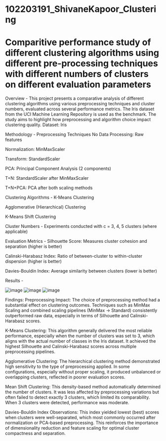 # 102203191_ShivaneKapoor_Clustering
# Comparitive performance study of different clustering algorithms using different pre-processing techniques with different numbers of clusters on different evaluation parameters
Overview - This project presents a comparative analysis of different clustering algorithms using various preprocessing techniques and cluster numbers, evaluated across several performance metrics. The Iris dataset from the UCI Machine Learning Repository is used as the benchmark. The study aims to highlight how preprocessing and algorithm choice impact clustering quality. Dataset: Iris

Methodology - Preprocessing Techniques No Data Processing: Raw features

Normalization: MinMaxScaler

Transform: StandardScaler

PCA: Principal Component Analysis (2 components)

T+N: StandardScaler after MinMaxScaler

T+N+PCA: PCA after both scaling methods

Clustering Algorithms - K-Means Clustering

Agglomerative (Hierarchical) Clustering

K-Means Shift Clustering

Cluster Numbers - Experiments conducted with c = 3, 4, 5 clusters (where applicable)

Evaluation Metrics - Silhouette Score: Measures cluster cohesion and separation (higher is better)

Calinski-Harabasz Index: Ratio of between-cluster to within-cluster dispersion (higher is better)

Davies-Bouldin Index: Average similarity between clusters (lower is better)

Results -

![image](https://github.com/user-attachments/assets/2510d219-67d3-4fab-af3c-be93095ad75f)
![image](https://github.com/user-attachments/assets/01e33524-24b0-4a0e-8b33-4b7a56ce800c)
![image](https://github.com/user-attachments/assets/b0f5dd35-b4ef-4505-b148-03d44381b781)




Findings:
Preprocessing Impact: The choice of preprocessing method had a substantial effect on clustering outcomes. Techniques such as MinMax Scaling and combined scaling pipelines (MinMax → Standard) consistently outperformed raw data, especially in terms of Silhouette and Calinski-Harabasz scores.

K-Means Clustering: This algorithm generally delivered the most reliable performance, especially when the number of clusters was set to 3, which aligns with the actual number of classes in the Iris dataset. It achieved the highest Silhouette and Calinski-Harabasz scores across multiple preprocessing pipelines.

Agglomerative Clustering: The hierarchical clustering method demonstrated high sensitivity to the type of preprocessing applied. In some configurations, especially without proper scaling, it produced unbalanced or overlapping clusters, reflected in poorer evaluation scores.

Mean Shift Clustering: This density-based method automatically determined the number of clusters. It was less affected by preprocessing variations but often failed to detect exactly 3 clusters, which limited its comparability. When 3 clusters were detected, performance was moderate.

Davies-Bouldin Index Observations: This index yielded lowest (best) scores when clusters were well-separated, which most commonly occurred after normalization or PCA-based preprocessing. This reinforces the importance of dimensionality reduction and feature scaling for optimal cluster compactness and separation.
